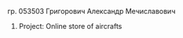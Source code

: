гр. 053503
Григорович Александр Мечиславович

1)  Project: Online store of aircrafts

      
      

    
      
      
    
    
    
    

